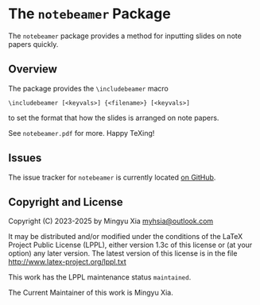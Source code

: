 The `notebeamer` Package
========================

The `notebeamer` package provides a method for inputting slides on note
papers quickly.

Overview
--------

The package provides the `\includebeamer` macro

    \includebeamer [<keyvals>] {<filename>} [<keyvals>]

to set the format that how the slides is arranged on note papers.

See `notebeamer.pdf` for more. Happy TeXing!

Issues
------

The issue tracker for `notebeamer` is currently located
[on GitHub](https://github.com/myhsia/notebeamer/issues).

Copyright and License
---------------------

  Copyright (C) 2023-2025 by Mingyu Xia <myhsia@outlook.com>

  It may be distributed and/or modified under the conditions of the
  LaTeX Project Public License (LPPL), either version 1.3c of this
  license or (at your option) any later version. The latest version
  of this license is in the file <http://www.latex-project.org/lppl.txt>

  This work has the LPPL maintenance status `maintained`.

  The Current Maintainer of this work is Mingyu Xia.
